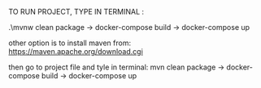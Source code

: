 TO RUN PROJECT, TYPE IN TERMINAL :

.\mvnw clean package ->
docker-compose build ->
docker-compose up

other option is to install maven from: https://maven.apache.org/download.cgi

then go to project file and tyle in terminal:
mvn clean package ->
docker-compose build ->
docker-compose up

